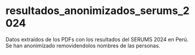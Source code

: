 # resultados_anonimizados_serums_2024
Datos extraídos de los PDFs con los resultados del SERUMS 2024 en Perú. Se han anonimizado removidendolos nombres de las personas.
